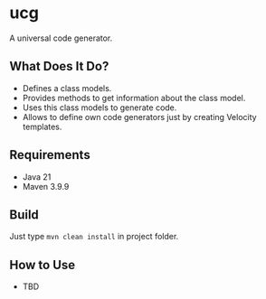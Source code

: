 # ucg

A universal code generator.


## What Does It Do?

* Defines a class models.
* Provides methods to get information about the class model.
* Uses this class models to generate code.
* Allows to define own code generators just by creating Velocity templates.


## Requirements

* Java 21
* Maven 3.9.9


## Build

Just type `mvn clean install` in project folder.


## How to Use

* TBD